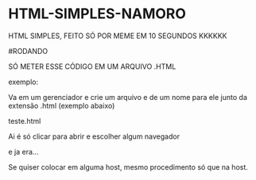 # HTML-SIMPLES-NAMORO
HTML SIMPLES, FEITO SÓ POR MEME EM 10 SEGUNDOS KKKKKK


#RODANDO


SÓ METER ESSE CÓDIGO EM UM ARQUIVO .HTML

exemplo:

Va em um gerenciador e crie um arquivo e de um nome para ele junto da extensão .html (exemplo abaixo)

teste.html

Ai é só clicar para abrir e escolher algum navegador

e ja era...

Se quiser colocar em alguma host, mesmo procedimento só que na host.
